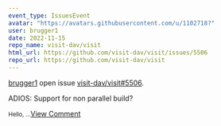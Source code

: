 ```yaml
---
event_type: IssuesEvent
avatar: "https://avatars.githubusercontent.com/u/1102718?"
user: brugger1
date: 2022-11-15
repo_name: visit-dav/visit
html_url: https://github.com/visit-dav/visit/issues/5506
repo_url: https://github.com/visit-dav/visit
---
```


<a href='https://github.com/brugger1' target='_blank'>brugger1</a> open issue <a href='https://github.com/visit-dav/visit/issues/5506' target='_blank'>visit-dav/visit#5506</a>.

<p>ADIOS: Support for non parallel build?</p><small>Hello,...</small><a href='https://github.com/visit-dav/visit/issues/5506' target='_blank'>View Comment</a>